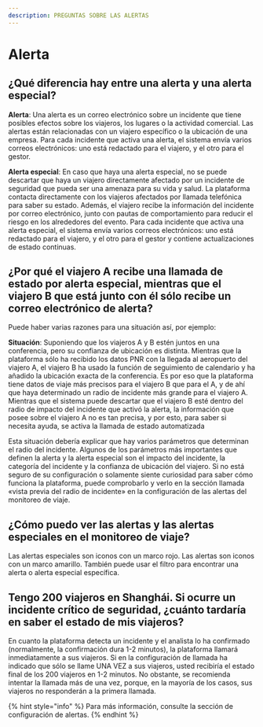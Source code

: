 ```yaml
---
description: PREGUNTAS SOBRE LAS ALERTAS
---
```


# Alerta

## ¿Qué diferencia hay entre una alerta y una alerta especial?

**Alerta**: Una alerta es un correo electrónico sobre un incidente que tiene posibles efectos sobre los viajeros, los lugares o la actividad comercial. Las alertas están relacionadas con un viajero específico o la ubicación de una empresa. Para cada incidente que activa una alerta, el sistema envía varios correos electrónicos: uno está redactado para el viajero, y el otro para el gestor.

**Alerta especial**: En caso que haya una alerta especial, no se puede descartar que haya un viajero directamente afectado por un incidente de seguridad que pueda ser una amenaza para su vida y salud. La plataforma contacta directamente con los viajeros afectados por llamada telefónica para saber su estado. Además, el viajero recibe la información del incidente por correo electrónico, junto con pautas de comportamiento para reducir el riesgo en los alrededores del evento. Para cada incidente que activa una alerta especial, el sistema envía varios correos electrónicos: uno está redactado para el viajero, y el otro para el gestor y contiene actualizaciones de estado continuas.

## ¿Por qué el viajero A recibe una llamada de estado por alerta especial, mientras que el viajero B que está junto con él sólo recibe un correo electrónico de alerta?

Puede haber varias razones para una situación así, por ejemplo:

**Situación**: Suponiendo que los viajeros A y B estén juntos en una conferencia, pero su confianza de ubicación es distinta. Mientras que la plataforma sólo ha recibido los datos PNR con la llegada al aeropuerto del viajero A, el viajero B ha usado la función de seguimiento de calendario y ha añadido la ubicación exacta de la conferencia. Es por eso que la plataforma tiene datos de viaje más precisos para el viajero B que para el A, y de ahí que haya determinado un radio de incidente más grande para el viajero A. Mientras que el sistema puede descartar que el viajero B esté dentro del radio de impacto del incidente que activó la alerta, la información que posee sobre el viajero A no es tan precisa, y por esto, para saber si necesita ayuda, se activa la llamada de estado automatizada

Esta situación debería explicar que hay varios parámetros que determinan el radio del incidente. Algunos de los parámetros más importantes que definen la alerta y la alerta especial son el impacto del incidente, la categoría del incidente y la confianza de ubicación del viajero. Si no está seguro de su configuración o solamente siente curiosidad para saber cómo funciona la plataforma, puede comprobarlo y verlo en la sección llamada «vista previa del radio de incidente» en la configuración de las alertas del monitoreo de viaje.

## ¿Cómo puedo ver las alertas y las alertas especiales en el monitoreo de viaje?

Las alertas especiales son iconos con un marco rojo. Las alertas son iconos con un marco amarillo. También puede usar el filtro para encontrar una alerta o alerta especial específica.

## Tengo 200 viajeros en Shanghái. Si ocurre un incidente crítico de seguridad, ¿cuánto tardaría en saber el estado de mis viajeros?

En cuanto la plataforma detecta un incidente y el analista lo ha confirmado \(normalmente, la confirmación dura 1-2 minutos\), la plataforma llamará inmediatamente a sus viajeros. Si en la configuración de llamada ha indicado que sólo se llame UNA VEZ a sus viajeros, usted recibiría el estado final de los 200 viajeros en 1-2 minutos. No obstante, se recomienda intentar la llamada más de una vez, porque, en la mayoría de los casos, sus viajeros no responderán a la primera llamada.

{% hint style="info" %}
Para más información, consulte la sección de configuración de alertas.
{% endhint %}


